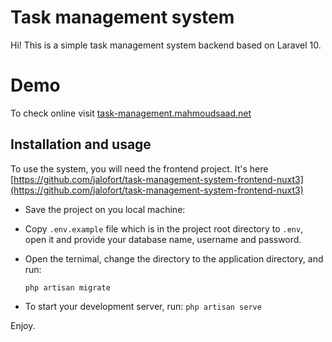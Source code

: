 # Task management system

Hi! This is a simple task management system backend based on Laravel 10.

# Demo

To check online visit [task-management.mahmoudsaad.net](https://task-management.mahmoudsaad.net/)

## Installation and usage

To use the system, you will need the frontend project.
It's here [https://github.com/jalofort/task-management-system-frontend-nuxt3](https://github.com/jalofort/task-management-system-frontend-nuxt3)

-   Save the project on you local machine:
-   Copy `.env.example` file which is in the project root directory to `.env`, open it and provide your database name, username and password.

-   Open the ternimal, change the directory to the application directory, and run:
    ```
    php artisan migrate
    ```
-   To start your development server, run:
    `php artisan serve`

Enjoy.
